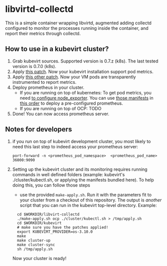 # libvirtd-collectd

This is a simple container wrapping libvirtd, augmented adding collectd configured
to monitor the processes running inside the container, and report their metrics
through collectd.

## How to use in a kubevirt cluster?

1. Grab kubevirt sources. Supported version is 0.7.z (k8s). The last tested version is 0.7.0 (k8s).
2. Apply [this patch](https://github.com/fromanirh/kubevirt/commit/3292207e65294bbd630a9be138c69cf2ee2cf37b). Now your kubevirt installation support pod metrics.
3. Apply [this other patch](https://github.com/fromanirh/kubevirt/commit/007112d9ef3a2fdd654221cc2666d3edbdbb01fc). Now your VM pods are transparently instrumented to report metrics.
4. Deploy prometheus in your cluster.
   - If you are running on top of kubernetes: To get pod metrics, you need [to configure node\_exporter](https://github.com/fromanirh/libvirt-collectd/blob/master/manifests/k8s/node-exporter-daemonset.yaml).
     You can use [those manifests](https://github.com/fromanirh/libvirt-collectd/tree/master/manifests/k8s) in [this order](https://github.com/fromanirh/libvirt-collectd/blob/master/apply.sh) to deploy a pre-configured prometheus.
   - If you are running on top of OCP: TODO
5. Done! You can now access prometheus server.

## Notes for developers

1. if you run on top of kubevirt development cluster, you most likely to need this last step to indeed access your prometheus server:

   `port-forward -n <prometheus_pod_namespace>  <prometheus_pod_name> 36000:9090`

2. Setting up the kubevirt cluster and its monitoring requires running  commands in well defined folders (example: kubevirt's ./cluster/kubectl.sh, or applying the manifests bundled here).
   To help doing this, you can follow those steps
   - use the provided `make-apply.sh`. Run it with the parameters fit to your cluster from a checkout of this repository. The output is *another* script that you can run in the kubevirt top-level directory.
   Example:
   ```
     cd $WORKDIR/libvirt-collectd
     ./make-apply.sh ocp ./cluster/kubectl.sh > /tmp/apply.sh
     cd $WORKDIR/kubevirt
     # make sure you have the patches applied!
     export KUBEVIRT_PROVIDER=os-3.10.0
     make
     make cluster-up
     make cluster-sync
     sh /tmp/apply.sh
   ```

   Now your cluster is ready!
